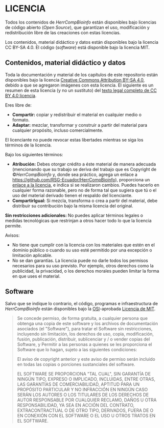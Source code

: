 # LICENCIA

Todos los contenidos de _HerrCompBioinfo_ están disponibles bajo licencias de código abierto (*Open Source*), que garantizan el uso, modificación y redistribución libre de las creaciones con estas licencias.

Los contenidos, material didáctico y datos están disponibles bajo la licencia CC BY-SA 4.0. El código (*software*) está disponible bajo la licencia MIT.

## Contenidos, material didáctico y datos

Toda la documentación y material de los capítulos de este repositorio están disponibles bajo la licencia [Creative Commons Attribution BY-SA 4.0](https://creativecommons.org/licenses/by-sa/4.0/deed.es), debido a que se agregaron imágenes con esta licencia. El siguiente es un resumen de esta licencia (y no un sustituto) del [texto legal completo de CC BY 4.0 licencia](https://creativecommons.org/licenses/by-sa/4.0/legalcode.es).

Eres libre de:

* **Compartir:** copiar y redistribuir el material en cualquier medio o formato.
* **Adaptar:** mezclar, transformar y construir a partir del material para cualquier propósito, incluso comercialmente.

El licenciante no puede revocar estas libertades mientras se siga los términos de la licencia.

Bajo los siguientes términos:

* **Atribución:** Debes otorgar crédito a éste material de manera adecuada (mencionando que su trabajo se deriva del trabajo que es Copyright de ©_HerrCompBioinfo_ y, donde sea práctico, agrega un enlace a https://github.com/RSG-Ecuador/HerrCompBioinfo), proporciona un [enlace a la licencia](https://github.com/RSG-Ecuador/HerrCompBioinfo/LICENSE.md), e indica si se realizaron cambios. Puedes hacerlo en cualquier forma razonable, pero no de forma tal que sugiera que tú o el uso del material derivado tienen el respaldo del licenciante.
* **CompartirIgual:** Si mezcla, transforma o crea a partir del material, debe distribuir su contribución bajo la misma licencia del original.

**Sin restricciones adicionales:** No puedes aplicar términos legales o medidas tecnológicas que restrinjan a otros hacer todo lo que la licencia permite.

Avisos:

* No tiene que cumplir con la licencia con los materiales que estén en el dominio público o cuando su uso esté permitido por una excepción o limitación aplicable.
* No se dan garantías. La licencia puede no darle todos los permisos necesarios para su uso previsto. Por ejemplo, otros derechos como la publicidad, la privacidad, o los derechos morales pueden limitar la forma en que uses el material.

## Software

Salvo que se indique lo contrario, el código, programas e infraestructura de _HerrCompBioinfo_ están disponibles bajo la [OSI](https://opensource.org/)-aprobada [Licencia de MIT](https://opensource.org/licenses/mit-license.html).

> Se concede permiso, de forma gratuita, a cualquier persona que obtenga
> una copia de este software y los archivos de documentación asociados (el
> "Software"), para tratar el Software sin restricciones, incluyendo
> sin limitación, los derechos de uso, copia, modificación, fusión, publicación,
> distribuir, sublicenciar y / o vender copias del Software, y
> Permitir a las personas a quienes se les proporciona el Software que lo hagan, sujeto a
> las siguientes condiciones:
>
> El aviso de copyright anterior y este aviso de permiso serán
> incluido en todas las copias o porciones sustanciales del software.
>
> EL SOFTWARE SE PROPORCIONA "TAL CUAL", SIN GARANTÍA DE NINGÚN TIPO,
> EXPRESO O IMPLICADO, INCLUIDAS, ENTRE OTRAS, LAS GARANTÍAS DE
> COMERCIABILIDAD, APTITUD PARA UN PROPÓSITO PARTICULAR Y
> NO INFRACCIÓN EN NINGÚN CASO SERÁN LOS AUTORES O LOS TITULARES DE LOS DERECHOS DE AUTOR
> RESPONSABLE POR CUALQUIER RECLAMO, DAÑOS U OTRA RESPONSABILIDAD, YA SEA EN ACCIÓN
> DEL CONTRATO, EXTRACONTRACTUAL O DE OTRO TIPO, DERIVADOS, FUERA DE O EN CONEXIÓN
> CON EL SOFTWARE O EL USO U OTROS TRATOS EN EL SOFTWARE.
